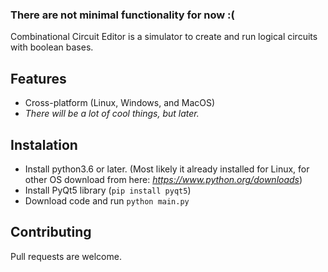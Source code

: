 ### There are not minimal functionality for now :(
Combinational Circuit Editor is a simulator to create and run logical circuits with boolean bases.
## Features 
* Cross-platform (Linux, Windows, and MacOS)
* *There will be a lot of cool things, but later.*
## Instalation
* Install python3.6 or later.  (Most likely it already installed for Linux, for other OS download from here: *https://www.python.org/downloads*) 
* Install PyQt5 library (`pip install pyqt5`)
* Download code and run `python main.py`
## Contributing
Pull requests are welcome.